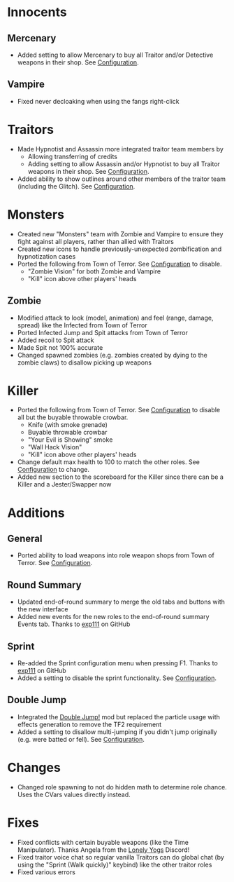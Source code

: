 # Innocents
## Mercenary
- Added setting to allow Mercenary to buy all Traitor and/or Detective weapons in their shop. See [Configuration](CONVARS.md).

## Vampire
- Fixed never decloaking when using the fangs right-click

# Traitors
- Made Hypnotist and Assassin more integrated traitor team members by
  - Allowing transferring of credits
  - Adding setting to allow Assassin and/or Hypnotist to buy all Traitor weapons in their shop. See [Configuration](CONVARS.md).
- Added ability to show outlines around other members of the traitor team (including the Glitch). See [Configuration](CONVARS.md).

# Monsters
- Created new "Monsters" team with Zombie and Vampire to ensure they fight against all players, rather than allied with Traitors
- Created new icons to handle previously-unexpected zombification and hypnotization cases
- Ported the following from Town of Terror. See [Configuration](CONVARS.md) to disable.
  - "Zombie Vision" for both Zombie and Vampire
  - "Kill" icon above other players' heads

## Zombie
- Modified attack to look (model, animation) and feel (range, damage, spread) like the Infected from Town of Terror
- Ported Infected Jump and Spit attacks from Town of Terror
- Added recoil to Spit attack
- Made Spit not 100% accurate
- Changed spawned zombies (e.g. zombies created by dying to the zombie claws) to disallow picking up weapons

# Killer
- Ported the following from Town of Terror. See [Configuration](CONVARS.md) to disable all but the buyable throwable crowbar.
  - Knife (with smoke grenade)
  - Buyable throwable crowbar
  - "Your Evil is Showing" smoke
  - "Wall Hack Vision"
  - "Kill" icon above other players' heads
- Change default max health to 100 to match the other roles. See [Configuration](CONVARS.md) to change.
- Added new section to the scoreboard for the Killer since there can be a Killer and a Jester/Swapper now

# Additions
## General
- Ported ability to load weapons into role weapon shops from Town of Terror. See [Configuration](CONVARS.md).

## Round Summary
- Updated end-of-round summary to merge the old tabs and buttons with the new interface
- Added new events for the new roles to the end-of-round summary Events tab. Thanks to [exp111](https://github.com/exp111/TTT-Custom-Roles/) on GitHub

## Sprint
- Re-added the Sprint configuration menu when pressing F1. Thanks to [exp111](https://github.com/exp111/TTT-Custom-Roles/) on GitHub
- Added a setting to disable the sprint functionality. See [Configuration](CONVARS.md).

## Double Jump
- Integrated the [Double Jump!](https://steamcommunity.com/sharedfiles/filedetails/?id=284538302) mod but replaced the particle usage with effects generation to remove the TF2 requirement
- Added a setting to disallow multi-jumping if you didn't jump originally (e.g. were batted or fell). See [Configuration](CONVARS.md).

# Changes
- Changed role spawning to not do hidden math to determine role chance. Uses the CVars values directly instead.

# Fixes
- Fixed conflicts with certain buyable weapons (like the Time Manipulator). Thanks Angela from the [Lonely Yogs](https://lonely-yogs.co.uk/) Discord!
- Fixed traitor voice chat so regular vanilla Traitors can do global chat (by using the "Sprint (Walk quickly)" keybind) like the other traitor roles
- Fixed various errors
